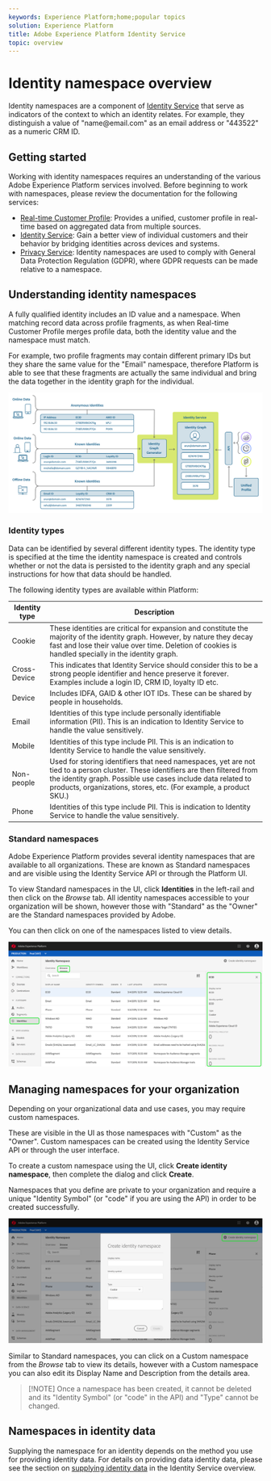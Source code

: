 ```yaml
---
keywords: Experience Platform;home;popular topics
solution: Experience Platform
title: Adobe Experience Platform Identity Service
topic: overview
---
```


# Identity namespace overview

Identity namespaces are a component of [Identity Service](./home.md) that serve as indicators of the context to which an identity relates. For example, they distinguish a value of "name<span>@email.com" as an email address or "443522" as a numeric CRM ID. 

## Getting started

Working with identity namespaces requires an understanding of the various Adobe Experience Platform services involved. Before beginning to work with namespaces, please review the documentation for the following services:

- [Real-time Customer Profile](../profile/home.md): Provides a unified, customer profile in real-time based on aggregated data from multiple sources.
- [Identity Service](./home.md): Gain a better view of individual customers and their behavior by bridging identities across devices and systems.
- [Privacy Service](../privacy-service/home.md): Identity namespaces are used to comply with General Data Protection Regulation (GDPR), where GDPR requests can be made relative to a namespace. 

## Understanding identity namespaces

A fully qualified identity includes an ID value and a namespace. When matching record data across profile fragments, as when Real-time Customer Profile merges profile data, both the identity value and the namespace must match. 

For example, two profile fragments may contain different primary IDs but they share the same value for the "Email" namespace, therefore Platform is able to see that these fragments are actually the same individual and bring the data together in the identity graph for the individual.

![](images/identity-service-stitching.png)

### Identity types

Data can be identified by several different identity types. The identity type is specified at the time the identity namespace is created and controls whether or not the data is persisted to the identity graph and any special instructions for how that data should be handled.

The following identity types are available within Platform:

| Identity type | Description |
| --- | --- |
| Cookie | These identities are critical for expansion and constitute the majority of the identity graph. However, by nature they decay fast and lose their value over time. Deletion of cookies is handled specially in the identity graph. |
| Cross-Device | This indicates that Identity Service should consider this to be a strong people identifier and hence preserve it forever. Examples include a login ID, CRM ID, loyalty ID etc. |
| Device| Includes IDFA, GAID & other IOT IDs. These can be shared by people in households.|
| Email| Identities of this type include personally identifiable information (PII). This is an indication to Identity Service to handle the value sensitively.|
| Mobile| Identities of this type include PII. This is an indication to Identity Service to handle the value sensitively.|
| Non-people| Used for storing identifiers that need namespaces, yet are not tied to a person cluster. These identifiers are then filtered from the identity graph. Possible use cases include data related to products, organizations, stores, etc. (For example, a product SKU.) |
| Phone | Identities of this type include PII. This is indication to Identity Service to handle the value sensitively.|

### Standard namespaces

Adobe Experience Platform provides several identity namespaces that are available to all organizations. These are known as Standard namespaces and are visible using the Identity Service API or through the Platform UI.

To view Standard namespaces in the UI, click **Identities** in the left-rail and then click on the *Browse* tab. All identity namespaces accessible to your organization will be shown, however those with "Standard" as the "Owner" are the Standard namespaces provided by Adobe.

You can then click on one of the namespaces listed to view details.

![](./images/standard-namespace-detail.png)

## Managing namespaces for your organization

Depending on your organizational data and use cases, you may require custom namespaces.

These are visible in the UI as those namespaces with "Custom" as the "Owner". Custom namespaces can be created using the Identity Service API or through the user interface.

To create a custom namespace using the UI, click **Create identity namespace**, then complete the dialog and click **Create**.

Namespaces that you define are private to your organization and require a unique "Identity Symbol" (or "code" if you are using the API) in order to be created successfully.

![](./images/create-identity-namespace.png)

Similar to Standard namespaces, you can click on a Custom namespace from the *Browse* tab to view its details, however with a Custom namespace you can also edit its Display Name and Description from the details area.

>[!NOTE] Once a namespace has been created, it cannot be deleted and its "Identity Symbol" (or "code" in the API) and "Type" cannot be changed.

## Namespaces in identity data

Supplying the namespace for an identity depends on the method you use for providing identity data. For details on providing data identity data, please see the section on [supplying identity data](./home.md#supplying-identity-data-to-identity-service) in the Identity Service overview.
